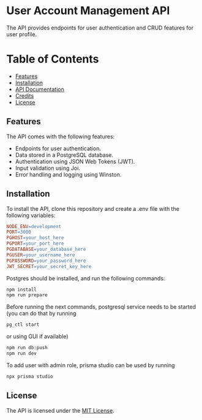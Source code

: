 # User Account Management API

The API provides endpoints for user authentication and CRUD features for user profile.

# Table of Contents

- [Features](#features)
- [Installation](#installation)
- [API Documentation](#api-documentation)
- [Credits](#credits)
- [License](#license)

## Features

The API comes with the following features:

- Endpoints for user authentication.
- Data stored in a PostgreSQL database.
- Authentication using JSON Web Tokens (JWT).
- Input validation using Joi.
- Error handling and logging using Winston.

## Installation

To install the API, clone this repository and create a .env file with the following variables:

```makefile
NODE_ENV=development
PORT=3000
PGHOST=your_host_here
PGPORT=your_port_here
PGDATABASE=your_database_here
PGUSER=your_username_here
PGPASSWORD=your_password_here
JWT_SECRET=your_secret_key_here
```

Postgres should be installed, and run the following commands:

```sh
npm install
npm run prepare
```

Before running the next commands, postgresql service needs to be started
(you can do that by running

```sh
pg_ctl start
```

or using GUI if available)

```sh
npm run db:push
npm run dev
```

To add user with admin role, prisma studio can be used by running

```sh
npx prisma studio
```

## License

The API is licensed under the [MIT License](https://opensource.org/license/mit/).
